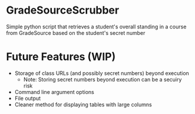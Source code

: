 # GradeSourceScrubber #
Simple python script that retrieves a student's overall standing in a course from GradeSource based on the student's secret number

# Future Features (WIP)
* Storage of class URLs (and possibly secret numbers) beyond execution
  * Note: Storing secret numbers beyond execution can be a secuiry risk
* Command line argument options
* File output
* Cleaner method for displaying tables with large columns